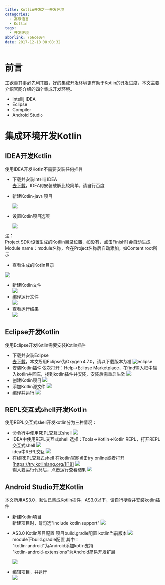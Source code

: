 ```yaml
---
title: Kotlin开发之——开发环境
categories:
  - 高级语言
  - Kotlin
tags:
  - 开发环境
abbrlink: 766ce094
date: 2017-12-18 08:08:32
---
```

# 前言
工欲善其事必先利其器，好的集成开发环境更有助于Kotlin的开发进度，本文主要介绍官网介绍的四个集成开发环境。

- Intellij IDEA
- Eclipse
- Compiler
- Android Studio
<!--more-->

# 集成环境开发Kotlin

## IDEA开发Kotlin
使用IDEA开发Kotlin不需要安装任何插件

- 下载并安装Intellij IDEA    
[去下载][1]，IDEA的安装破解比较简单，请自行百度
- 新建Kotlin-java 项目

	![][2]
- 设置Kotlin项目选项

	![][3]

注：    
Project SDK:设置生成的Kotllin目录位置，如没有，点击Finish时会自动生成    
Module name：module名称，会在Project名称后自动添加，如Content root所示
- 查看生成的Kotlin目录

![][4]
- 新建Kotlin文件  
![][5]
- 编译运行文件  
![][6]
- 查看运行结果  
![][7]

## Eclipse开发Kotlin
使用Eclipse开发Kotlin需要安装Kotlin插件

- 下载并安装Eclipse   
[去下载][8]，本文所用Eclipse为Oxygen 4.7.0，请以下载版本为准 
![eclipse][9]   
- 安装Kotlin插件
依次打开：Help->Eclipse Marketplace，在find输入框中输入kotlin并回车，找到kotlin插件并安装，安装后需重启生效
![][10]  
- 创建Kotlin项目
![][11]   
- 添加Kotlin源文件
![][12]  
- 编译并运行
![][13]  
## REPL交互式shell开发Kotlin
使用REPL交互式shell开发kotlin分为三种情况：   

- 命令行中使用REPL交互式shell
![][14]  
- IDEA中使用REPL交互式shell
选择：Tools->Kotlin->Kotlin REPL，打开REPL交互式shell
![][15]  
idea中REPL交互
![][16]  
- 在线REPL交互式shell
在kotlin官网点击try online或者打开[https://try.kotlinlang.org/][18]
![][17]    
输入要运行代码后，点击运行查看结果
![][19]  
## Android Studio开发Kotlin
本文所用AS3.0，默认已集成Kotlin插件，AS3.0以下，请自行搜索并安装kotlin插件

- 新建Kotlin项目     
新建项目时，请勾选"include kotlin support"
![][20]  
- AS3.0 Kotlin项目配置
项目build.gradle配置
kotlin当前版本
![][21]   
module下build.gradle配置
其中：    
"kotlin-android"为Android添加kotlin支持   
"kotlin-android-extensions"为Android简易开发扩展

	![][22]  
- 编辑项目，并运行  
	![][23]  



[1]: https://www.jetbrains.com/idea/
[2]: https://images.pgzxc.com/kotlin-idea-new.png
[3]: https://images.pgzxc.com/kotlin-idea-setting.png
[4]: https://images.pgzxc.com/kotlin-idea-sample-content.png
[5]: https://images.pgzxc.com/kotlin-idea-file.png
[6]: https://images.pgzxc.com/kotlin-idea-run.png
[7]: https://images.pgzxc.com/kotlin-idea-run-result.png
[8]: https://www.eclipse.org/downloads/
[9]: https://images.pgzxc.com/eclipse-download.png 
[10]: https://images.pgzxc.com/eclipse-kotlin-plug.png
[11]: https://images.pgzxc.com/eclipse-kotlin-new.png
[12]: https://images.pgzxc.com/eclipse-kotlin-source.png
[13]: https://images.pgzxc.com/eclipse-kotlin-run.png
[14]: https://images.pgzxc.com/cmd-kotlin-shell.png
[15]: https://images.pgzxc.com/idea-kotlin-shell.png
[16]: https://images.pgzxc.com/idea-kotlin-shell-run.png
[17]: https://images.pgzxc.com/try-kotlin-online.png
[18]: https://try.kotlinlang.org/
[19]: https://images.pgzxc.com/kotlin-online-run.png
[20]: https://images.pgzxc.com/as3.0-kotlin-support.png
[21]: https://images.pgzxc.com/as3.0-kotlin-project-config.png
[22]: https://images.pgzxc.com/as3.0-kotlin-module-config.png
[23]: https://images.pgzxc.com/as3.0-kotlin-run.png